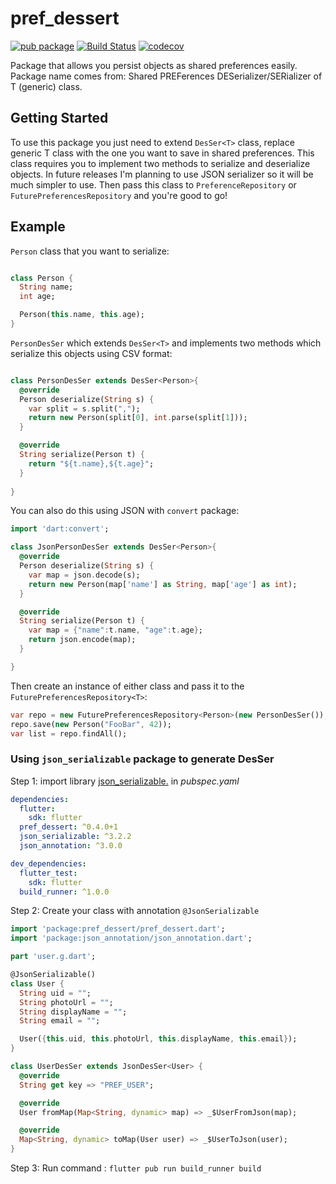 # pref_dessert
[![pub package](https://img.shields.io/pub/v/pref_dessert.svg)](https://pub.dartlang.org/packages/pref_dessert) [![Build Status](https://travis-ci.org/bartektartanus/pref_dessert.svg?branch=master)](https://travis-ci.org/bartektartanus/pref_dessert) [![codecov](https://codecov.io/gh/bartektartanus/pref_dessert/branch/master/graph/badge.svg)](https://codecov.io/gh/bartektartanus/pref_dessert)

Package that allows you persist objects as shared preferences easily. Package name comes from: Shared PREFerences DESerializer/SERializer of T (generic) class.

## Getting Started

To use this package you just need to extend `DesSer<T>` class, replace generic T class with the one you want to save in shared preferences. This class requires you to implement two methods to serialize and deserialize objects. In future releases I'm planning to use JSON serializer so it will be much simpler to use. Then pass this class to `PreferenceRepository` or `FuturePreferencesRepository` and you're good to go!

## Example

`Person` class that you want to serialize:
```dart

class Person {
  String name;
  int age;

  Person(this.name, this.age);
}

``` 

`PersonDesSer` which extends `DesSer<T>` and implements two methods which serialize this objects using CSV format:
```dart

class PersonDesSer extends DesSer<Person>{
  @override
  Person deserialize(String s) {
    var split = s.split(",");
    return new Person(split[0], int.parse(split[1]));
  }

  @override
  String serialize(Person t) {
    return "${t.name},${t.age}";
  }
  
}
```

You can also do this using JSON with `convert` package:

```dart
import 'dart:convert';

class JsonPersonDesSer extends DesSer<Person>{
  @override
  Person deserialize(String s) {
    var map = json.decode(s);
    return new Person(map['name'] as String, map['age'] as int);
  }

  @override
  String serialize(Person t) {
    var map = {"name":t.name, "age":t.age};
    return json.encode(map);
  }

}
```

Then create an instance of either class and pass it to the `FuturePreferencesRepository<T>`:
```dart
var repo = new FuturePreferencesRepository<Person>(new PersonDesSer());
repo.save(new Person("FooBar", 42));
var list = repo.findAll();
```
### Using `json_serializable` package to generate DesSer

Step 1: import library  [json_serializable.](https://pub.dev/packages/json_serializable) in _pubspec.yaml_

```yaml
dependencies:
  flutter:
    sdk: flutter
  pref_dessert: ^0.4.0+1
  json_serializable: ^3.2.2
  json_annotation: ^3.0.0

dev_dependencies:
  flutter_test:
    sdk: flutter
  build_runner: ^1.0.0
```

Step 2:  Create your class with annotation `@JsonSerializable`

```dart
import 'package:pref_dessert/pref_dessert.dart';
import 'package:json_annotation/json_annotation.dart';

part 'user.g.dart';

@JsonSerializable()
class User {
  String uid = "";
  String photoUrl = "";
  String displayName = "";
  String email = "";

  User({this.uid, this.photoUrl, this.displayName, this.email});
}

class UserDesSer extends JsonDesSer<User> {
  @override
  String get key => "PREF_USER";

  @override
  User fromMap(Map<String, dynamic> map) => _$UserFromJson(map);

  @override
  Map<String, dynamic> toMap(User user) => _$UserToJson(user);
}

```

Step 3: Run command :  `flutter pub run build_runner build` 
